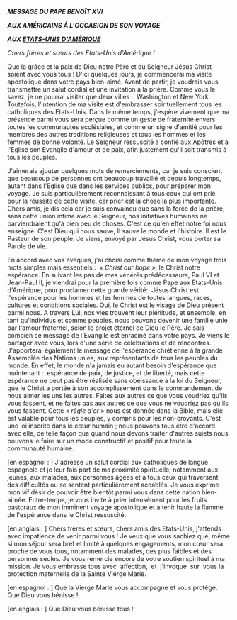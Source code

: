 ***MESSAGE DU PAPE BENOÎT XVI***

***AUX AMÉRICAINS À L'OCCASION DE SON VOYAGE***

***AUX [ETATS-UNIS D'AMÉRIQUE](/content/benedict-xvi/fr/travels/2008/index_stati-uniti.html)***

*Chers frères et sœurs des Etats-Unis d'Amérique !*

Que la grâce et la paix de Dieu notre Père et du Seigneur Jésus Christ soient avec vous tous ! D'ici quelques jours, je commencerai ma visite apostolique dans votre pays bien-aimé. Avant de partir, je voudrais vous transmettre un salut cordial et une invitation à la prière. Comme vous le savez, je ne pourrai visiter que deux villes :  Washington et New York. Toutefois, l'intention de ma visite est d'embrasser spirituellement tous les catholiques des Etats-Unis. Dans le même temps, j'espère vivement que ma présence parmi vous sera perçue comme un geste de fraternité envers toutes les communautés ecclésiales, et comme un signe d'amitié pour les membres des autres traditions religieuses et tous les hommes et les femmes de bonne volonté. Le Seigneur ressuscité a confié aux Apôtres et à l'Eglise son Evangile d'amour et de paix, afin justement qu'il soit transmis à tous les peuples.

J'aimerais ajouter quelques mots de remerciements, car je suis conscient que beaucoup de personnes ont beaucoup travaillé et depuis longtemps, autant dans l'Eglise que dans les services publics, pour préparer mon voyage. Je suis particulièrement reconnaissant à tous ceux qui ont prié pour la réussite de cette visite, car prier est la chose la plus importante. Chers amis, je dis cela car je suis convaincu que sans la force de la prière, sans cette union intime avec le Seigneur, nos initiatives humaines ne parviendraient qu'à bien peu de choses. C'est ce qu'en effet notre foi nous enseigne. C'est Dieu qui nous sauve, Il sauve le monde et l'histoire. Il est le Pasteur de son peuple. Je viens, envoyé par Jésus Christ, vous porter sa Parole de vie.

En accord avec vos évêques, j'ai choisi comme thème de mon voyage trois mots simples mais essentiels :  *« *Christ our hope* »*, le Christ notre espérance. En suivant les pas de mes vénérés prédécesseurs, Paul VI et Jean-Paul II, je viendrai pour la première fois comme Pape aux Etats-Unis d'Amérique, pour proclamer cette grande vérité:  Jésus Christ est l'espérance pour les hommes et les femmes de toutes langues, races, cultures et conditions sociales. Oui, le Christ est le visage de Dieu présent parmi nous. A travers Lui, nos vies trouvent leur plénitude, et ensemble, en tant qu'individus et comme peuples, nous pouvons devenir une famille unie par l'amour fraternel, selon le projet éternel de Dieu le Père. Je sais combien ce message de l'Evangile est enraciné dans votre pays. Je viens le partager avec vous, lors d'une série de célébrations et de rencontres. J'apporterai également le message de l'espérance chrétienne à la grande Assemblée des Nations unies, aux représentants de tous les peuples du monde. En effet, le monde n'a jamais eu autant besoin d'espérance que maintenant :  espérance de paix, de justice, et de liberté, mais cette espérance ne peut pas être réalisée sans obéissance à la loi du Seigneur, que le Christ a portée à son accomplissement dans le commandement de nous aimer les uns les autres. Faites aux autres ce que vous voudriez qu'ils vous fassent, et ne faites pas aux autres ce que vous ne voudriez pas qu'ils vous fassent. Cette « *règle d'or* » nous est donnée dans la Bible, mais elle est valable pour tous les peuples, y compris pour les non-croyants. C'est une loi inscrite dans le cœur humain ; nous pouvons tous être d'accord avec elle, de telle façon que quand nous devons traiter d'autres sujets nous pouvons le faire sur un mode constructif et positif pour toute la communauté humaine.

[en espagnol : ] J'adresse un salut cordial aux catholiques de langue espagnole et je leur fais part de ma proximité spirituelle, notamment aux jeunes, aux malades, aux personnes âgées et à tous ceux qui traversent des difficultés ou se sentent particulièrement accablés. Je vous exprime mon vif désir de pouvoir être bientôt parmi vous dans cette nation bien-aimée. Entre-temps, je vous invite à prier intensément pour les fruits pastoraux de mon imminent voyage apostolique et à tenir haute la flamme de l'espérance dans le Christ ressuscité.

[en anglais : ] Chers frères et sœurs, chers amis des Etats-Unis, j'attends avec impatience de venir parmi vous ! Je veux que vous sachiez que, même si mon séjour sera bref et limité à quelques engagements, mon cœur sera proche de vous tous, notamment des malades, des plus faibles et des personnes seules. Je vous remercie encore de votre soutien spirituel à ma mission. Je vous embrasse tous avec  affection,  et  j'invoque  sur  vous la protection maternelle de la Sainte Vierge Marie.

[en espagnol : ] Que la Vierge Marie vous accompagne et vous protège. Que Dieu vous bénisse !

[en anglais : ] Que Dieu vous bénisse tous !